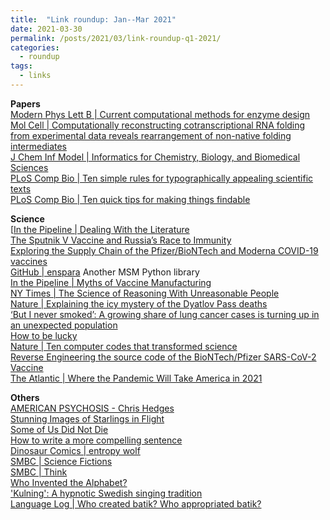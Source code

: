 ```yaml
---
title:  "Link roundup: Jan--Mar 2021"
date: 2021-03-30
permalink: /posts/2021/03/link-roundup-q1-2021/
categories: 
  - roundup
tags:
  - links
---
```


**Papers**  
[Modern Phys Lett B \| Current computational methods for enzyme design](https://www.worldscientific.com/doi/abs/10.1142/S0217984921501554)  
[Mol Cell \| Computationally reconstructing cotranscriptional RNA folding from experimental data reveals rearrangement of non-native folding intermediates](https://www.sciencedirect.com/science/article/abs/pii/S1097276520309369)  
[J Chem Inf Model \| Informatics for Chemistry, Biology, and Biomedical Sciences](https://pubs.acs.org/doi/10.1021/acs.jcim.0c01301)  
[PLoS Comp Bio \| Ten simple rules for typographically appealing scientific texts](https://journals.plos.org/ploscompbiol/article?id=10.1371/journal.pcbi.1008458)  
[PLoS Comp Bio \| Ten quick tips for making things findable](https://journals.plos.org/ploscompbiol/article?id=10.1371/journal.pcbi.1008469)  
  
**Science**   
[[In the Pipeline \| Dealing With the Literature](https://blogs.sciencemag.org/pipeline/archives/2021/03/10/dealing-with-the-literature)  
[The Sputnik V Vaccine and Russia’s Race to Immunity](https://www.newyorker.com/magazine/2021/02/08/the-sputnik-v-vaccine-and-russias-race-to-immunity)  
[Exploring the Supply Chain of the Pfizer/BioNTech and Moderna COVID-19 vaccines](https://blog.jonasneubert.com/2021/01/10/exploring-the-supply-chain-of-the-pfizer-biontech-and-moderna-covid-19-vaccines/)  
[GitHub \| enspara](https://github.com/bowman-lab/enspara) Another MSM Python library  
[In the Pipeline \| Myths of Vaccine Manufacturing](https://blogs.sciencemag.org/pipeline/archives/2021/02/02/myths-of-vaccine-manufacturing)  
[NY Times \| The Science of Reasoning With Unreasonable People](https://www.nytimes.com/2021/01/31/opinion/change-someones-mind.html)  
[Nature \| Explaining the icy mystery of the Dyatlov Pass deaths](https://www.nature.com/articles/d41586-021-00234-5)  
[‘But I never smoked’: A growing share of lung cancer cases is turning up in an unexpected population](https://www.statnews.com/2021/01/26/growing-share-of-lung-cancer-turning-up-in-never-smokers/)  
[How to be lucky](https://psyche.co/guides/how-to-open-up-to-serendipity-and-create-your-own-luck)  
[Nature \| Ten computer codes that transformed science](https://www.nature.com/articles/d41586-021-00075-2)  
[Reverse Engineering the source code of the BioNTech/Pfizer SARS-CoV-2 Vaccine](https://berthub.eu/articles/posts/reverse-engineering-source-code-of-the-biontech-pfizer-vaccine/)  
[The Atlantic \| Where the Pandemic Will Take America in 2021](https://www.theatlantic.com/health/archive/2020/12/pandemic-year-two/617528/)  
   
<!-- **Others**  -->
**Others**  
[AMERICAN PSYCHOSIS - Chris Hedges](https://www.youtube.com/watch?v=14MGbEYQZ2Y&feature=emb_logo)  
[Stunning Images of Starlings in Flight](https://www.wired.com/story/stunning-images-of-starlings-in-flight/)  
[Some of Us Did Not Die](https://supchina.com/2021/01/29/some-of-us-did-not-die)  
[How to write a more compelling sentence](https://thesiswhisperer.com/2021/02/03/how-to-write-a-more-compelling-sentence/)  
[Dinosaur Comics \| entropy wolf](https://qwantz.com/index.php?comic=3696)  
[SMBC \| Science Fictions](https://www.smbc-comics.com/comic/science-fictions)  
[SMBC \| Think](https://www.smbc-comics.com/comic/think)  
[Who Invented the Alphabet?](https://www.smithsonianmag.com/history/inventing-alphabet-180976520/)  
['Kulning': A hypnotic Swedish singing tradition](http://www.bbc.com/travel/story/20210106-kulning-a-hypnotic-swedish-singing-tradition)   
[Language Log \| Who created batik? Who appropriated batik?](https://languagelog.ldc.upenn.edu/nll/?p=49663)    
